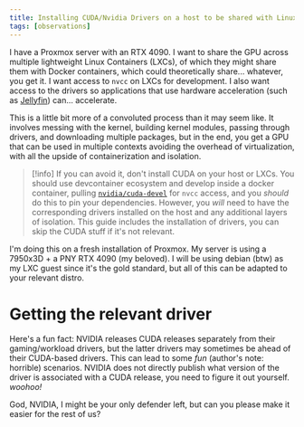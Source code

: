 ```yaml
---
title: Installing CUDA/Nvidia Drivers on a host to be shared with Linux Container(s)
tags: [observations]
---
```


I have a Proxmox server with an RTX 4090. I want to share the GPU across multiple lightweight Linux Containers (LXCs), of which they might share them with Docker containers, which could theoretically share... whatever, you get it. I want access to `nvcc` on LXCs for development. I also want access to the drivers so applications that use hardware acceleration (such as [Jellyfin](https://github.com/jellyfin/jellyfin)) can... accelerate.

This is a little bit more of a convoluted process than it may seem like. It involves messing with the kernel, building kernel modules, passing through drivers, and downloading multiple packages, but in the end, you get a GPU that can be used in multiple contexts avoiding the overhead of virtualization, with all the upside of containerization and isolation.

> [!info]
> If you can avoid it, don't install CUDA on your host or LXCs. You should use devcontainer ecosystem and develop inside a docker container, pulling [`nvidia/cuda-devel`](https://hub.docker.com/r/nvidia/cuda/) for `nvcc` access, and you _should_ do this to pin your dependencies. However, you _will_ need to have the corresponding drivers installed on the host and any additional layers of isolation. This guide includes the installation of drivers, you can skip the CUDA stuff if it's not relevant.

I'm doing this on a fresh installation of Proxmox. My server is using a 7950x3D + a PNY RTX 4090 (my beloved). I will be using debian (btw) as my LXC guest since it's the gold standard, but all of this can be adapted to your relevant distro.

# Getting the relevant driver

Here's a fun fact: NVIDIA releases CUDA releases separately from their gaming/workload drivers, but the latter drivers may sometimes be ahead of their CUDA-based drivers. This can lead to some _fun_ (author's note: horrible) scenarios. NVIDIA does not directly publish what version of the driver is associated with a CUDA release, you need to figure it out yourself. _woohoo!_

God, NVIDIA, I might be your only defender left, but can you please make it easier for the rest of us?
